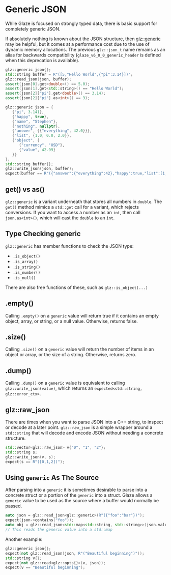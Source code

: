 # Generic JSON

While Glaze is focused on strongly typed data, there is basic support for completely generic JSON.

If absolutely nothing is known about the JSON structure, then [glz::generic](https://github.com/stephenberry/glaze/blob/main/include/glaze/json/generic.hpp) may be helpful, but it comes at a performance cost due to the use of dynamic memory allocations. The previous `glz::json_t` name remains as an alias for backwards compatibility (`glaze_v6_0_0_generic_header` is defined when this deprecation is available).

```c++
glz::generic json{};
std::string buffer = R"([5,"Hello World",{"pi":3.14}])";
glz::read_json(json, buffer);
assert(json[0].get<double>() == 5.0);
assert(json[1].get<std::string>() == "Hello World");
assert(json[2]["pi"].get<double>() == 3.14);
assert(json[2]["pi"].as<int>() == 3);
```

```c++
glz::generic json = {
   {"pi", 3.141},
   {"happy", true},
   {"name", "Stephen"},
   {"nothing", nullptr},
   {"answer", {{"everything", 42.0}}},
   {"list", {1.0, 0.0, 2.0}},
   {"object", {
      {"currency", "USD"},
      {"value", 42.99}
   }}
};
std::string buffer{};
glz::write_json(json, buffer);
expect(buffer == R"({"answer":{"everything":42},"happy":true,"list":[1,0,2],"name":"Stephen","object":{"currency":"USD","value":42.99},"pi":3.141})");
```

## get() vs as()

`glz::generic` is a variant underneath that stores all numbers in `double`. The `get()` method mimics a `std::get` call for a variant, which rejects conversions. If you want to access a number as an `int`, then call `json.as<int>()`, which will cast the `double` to an `int`.

## Type Checking generic

`glz::generic` has member functions to check the JSON type:

- `.is_object()`
- `.is_array()`
- `.is_string()`
- `.is_number()`
- `.is_null()`

There are also free functions of these, such as `glz::is_object(...)`

## .empty()

Calling `.empty()` on a `generic` value will return true if it contains an empty object, array, or string, or a null value. Otherwise, returns false.

## .size()

Calling `.size()` on a `generic` value will return the number of items in an object or array, or the size of a string. Otherwise, returns zero.

## .dump()

Calling `.dump()` on a `generic` value is equivalent to calling `glz::write_json(value)`, which returns an `expected<std::string, glz::error_ctx>`.

## glz::raw_json

There are times when you want to parse JSON into a C++ string, to inspect or decode at a later point. `glz::raw_json` is a simple wrapper around a `std::string` that will decode and encode JSON without needing a concrete structure.

```c++
std::vector<glz::raw_json> v{"0", "1", "2"};
std::string s;
glz::write_json(v, s);
expect(s == R"([0,1,2])");
```

## Using `generic` As The Source

After parsing into a `generic` it is sometimes desirable to parse into a concrete struct or a portion of the `generic` into a struct. Glaze allows a `generic` value to be used as the source where a buffer would normally be passed.

```c++
auto json = glz::read_json<glz::generic>(R"({"foo":"bar"})");
expect(json->contains("foo"));
auto obj = glz::read_json<std::map<std::string, std::string>>(json.value());
// This reads the generic value into a std::map
```

Another example:

```c++
glz::generic json{};
expect(not glz::read_json(json, R"("Beautiful beginning")"));
std::string v{};
expect(not glz::read<glz::opts{}>(v, json));
expect(v == "Beautiful beginning");
```
